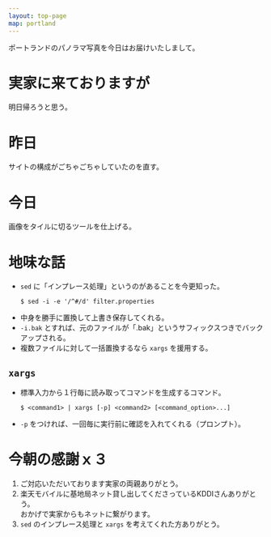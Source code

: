 ```yaml
---
layout: top-page
map: portland
---
```


ポートランドのパノラマ写真を今日はお届けいたしまして。

# 実家に来ておりますが

明日帰ろうと思う。


# 昨日

サイトの構成がごちゃごちゃしていたのを直す。


# 今日

画像をタイルに切るツールを仕上げる。


# 地味な話

* `sed` に「インプレース処理」というのがあることを今更知った。
  ```console
  $ sed -i -e '/^#/d' filter.properties
  ```
* 中身を勝手に置換して上書き保存してくれる。
* `-i.bak` とすれば、元のファイルが「.bak」というサフィックスつきでバックアップされる。
* 複数ファイルに対して一括置換するなら `xargs` を援用する。

## `xargs`

* 標準入力から１行毎に読み取ってコマンドを生成するコマンド。
  ```console
  $ <command1> | xargs [-p] <command2> [<command_option>...]
  ```
* `-p` をつければ、一回毎に実行前に確認を入れてくれる（プロンプト）。


# 今朝の感謝ｘ３

1. ご対応いただいております実家の両親ありがとう。
2. 楽天モバイルに基地局ネット貸し出してくださっているKDDIさんありがとう。  
   おかげで実家からもネットに繋がります。
3. `sed` のインプレース処理と `xargs` を考えてくれた方ありがとう。
